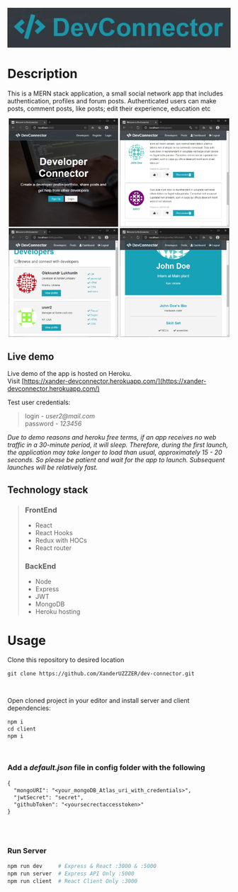 <p align="center">
  <a href="https://xander-devconnector.herokuapp.com/" target="blank"><img src="./assets/DC-logo.jpg" alt="devconnector-logo" /></a>
</p>

# Description

This is a MERN stack application, a small social network app that includes authentication, profiles and forum posts. Authenticated users can make posts, comment posts, like posts; edit their experience, education etc

<p align="center">
  <img src="./assets/DC1.jpg" width="49%" />
  <img src="./assets/DC2.jpg" width="49%" /> 
  <img src="./assets/DC3.jpg" width="49%" />
  <img src="./assets/DC4.jpg" width="49%" />

</p>

## Live demo

Live demo of the app is hosted on Heroku.  
Visit [https://xander-devconnector.herokuapp.com/](https://xander-devconnector.herokuapp.com/)

Test user credentials:

> login - _user2@mail.com_  
> password - _123456_

_Due to demo reasons and heroku free terms, if an app receives no web traffic in a 30-minute period, it will sleep. Therefore, during the first launch, the application may take longer to load than usual, approximately 15 - 20 seconds. So please be patient and wait for the app to launch. Subsequent launches will be relatively fast._

## Technology stack

> ### FrontEnd
>
> - React
> - React Hooks
> - Redux with HOCs
> - React router
>
> ### BackEnd
>
> - Node
> - Express
> - JWT
> - MongoDB
> - Heroku hosting
>   <br>

# Usage

Clone this repository to desired location

```Shell
git clone https://github.com/XanderUZZZER/dev-connector.git
```

<br>

Open cloned project in your editor and install server and client dependencies:

```Shell
npm i
cd client
npm i
```

<br>

### Add a _default.json_ file in config folder with the following

```
{
  "mongoURI": "<your_mongoDB_Atlas_uri_with_credentials>",
  "jwtSecret": "secret",
  "githubToken": "<yoursecrectaccesstoken>"
}
```
<br>
<br>

### Run Server

```bash
npm run dev     # Express & React :3000 & :5000
npm run server  # Express API Only :5000
npm run client  # React Client Only :3000
```
